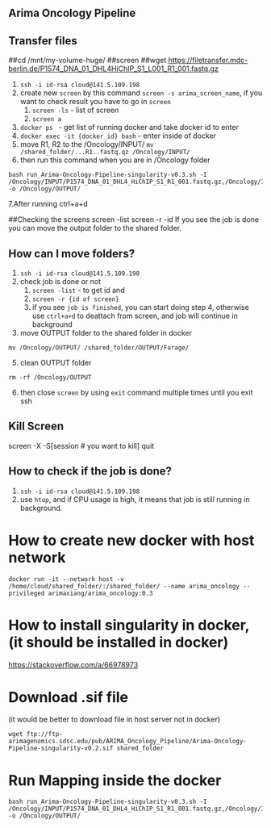 ## Arima Oncology Pipeline

## Transfer files
##cd /mnt/my-volume-huge/
##screen
##wget https://filetransfer.mdc-berlin.de/P1574_DNA_01_DHL4HiChIP_S1_L001_R1_001.fastq.gz





1. `ssh -i id-rsa cloud@141.5.109.198`
2. create new `screen` by this command `screen -s arima_screen_name`, if you want to check result you have to go in `screen`
    1. `screen -ls` - list of screen
    2. `screen a`
3. `docker ps ` - get list of running docker and take docker id to enter
4. `docker exec -it {docker_id} bash` - enter inside of docker
5. move R1, R2 to the /Oncology/INPUT/ `mv /shared_folder/...R1..fastq.qz /Oncology/INPUT/`
6. then run this command when you are in /Oncology folder
```
bash run_Arima-Oncology-Pipeline-singularity-v0.3.sh -I /Oncology/INPUT/P1574_DNA_01_DHL4_HiChIP_S1_R1_001.fastq.gz,/Oncology/INPUT/P1574_DNA_01_DHL4_HiChIP_S1_R2_001.fastq.gz -o /Oncology/OUTPUT/
```
7.After running
ctrl+a+d

##Checking the screens
screen -list
screen -r -id
If you see the job is done you can move the output folder to the shared folder. 


## How can I move folders?
1. `ssh -i id-rsa cloud@141.5.109.198`
3. check job is done or not
    1. `screen -list` - to get id and
    2. `screen -r {id of screen}` 
    3. if you see `job is finished`, you can start doing step 4, otherwise use `ctrl+a+d` to deattach from screen, and job will continue in background
4. move OUTPUT folder to the shared folder in docker
```
mv /Oncology/OUTPUT/ /shared_folder/OUTPUT/Farage/
```
5. clean OUTPUT folder
```
rm -rf /Oncology/OUTPUT
```
6. then close `screen` by using `exit` command multiple times until you exit ssh

## Kill Screen
screen -X -S[session # you want to kill] quit


## How to check if the job is done?
1. `ssh -i id-rsa cloud@141.5.109.198`
2. use `htop`, and if CPU usage is high, it means that job is still running in background.


# How to create new docker with host network
```
docker run -it --network host -v /home/cloud/shared_folder/:/shared_folder/ --name arima_oncology --privileged arimaxiang/arima_oncology:0.3
```

# How to install singularity in docker, (it should be installed in docker)
https://stackoverflow.com/a/66978973

# Download .sif file
(it would be better to download file in host server not in docker)
```
wget ftp://ftp-arimagenomics.sdsc.edu/pub/ARIMA_Oncology_Pipeline/Arima-Oncology-Pipeline-singularity-v0.2.sif shared_folder
```

# Run Mapping inside the docker
```
bash run_Arima-Oncology-Pipeline-singularity-v0.3.sh -I /Oncology/INPUT/P1574_DNA_01_DHL4_HiChIP_S1_R1_001.fastq.gz,/Oncology/INPUT/P1574_DNA_01_DHL4_HiChIP_S1_R2_001.fastq.gz -o /Oncology/OUTPUT/
```




